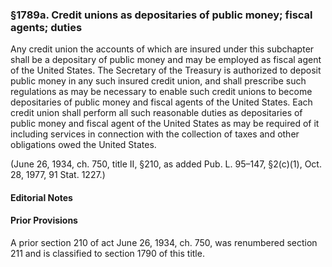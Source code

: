 ### §1789a. Credit unions as depositaries of public money; fiscal agents; duties ###

Any credit union the accounts of which are insured under this subchapter shall be a depositary of public money and may be employed as fiscal agent of the United States. The Secretary of the Treasury is authorized to deposit public money in any such insured credit union, and shall prescribe such regulations as may be necessary to enable such credit unions to become depositaries of public money and fiscal agents of the United States. Each credit union shall perform all such reasonable duties as depositaries of public money and fiscal agent of the United States as may be required of it including services in connection with the collection of taxes and other obligations owed the United States.

(June 26, 1934, ch. 750, title II, §210, as added Pub. L. 95–147, §2(c)(1), Oct. 28, 1977, 91 Stat. 1227.)

#### **Editorial Notes** ####

#### Prior Provisions ####

A prior section 210 of act June 26, 1934, ch. 750, was renumbered section 211 and is classified to section 1790 of this title.